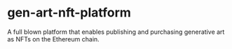 # gen-art-nft-platform
A full blown platform that enables publishing and purchasing generative art as NFTs on the Ethereum chain.
